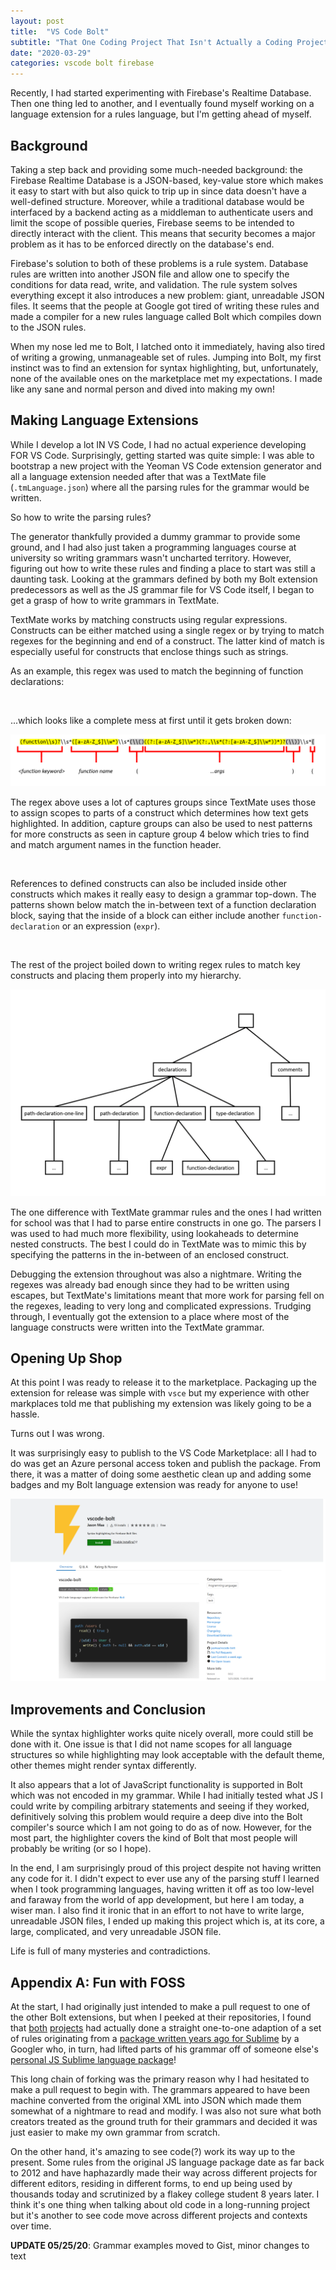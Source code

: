 ```yaml
---
layout: post
title:  "VS Code Bolt"
subtitle: "That One Coding Project That Isn't Actually a Coding Project"
date: "2020-03-29"
categories: vscode bolt firebase
---
```


Recently, I had started experimenting with Firebase's Realtime Database.
Then one thing led to another, and I eventually found myself working on a
language extension for a rules language, but I'm getting ahead of myself.

## Background

Taking a step back and providing some much-needed background:
the Firebase Realtime Database is a JSON-based,
key-value store which makes it easy to start with but also quick to trip up in since
data doesn't have a well-defined structure. Moreover,
while a traditional database would be interfaced by a backend acting as a middleman
to authenticate users and limit the scope of possible queries, Firebase seems to be
intended to directly interact with the client. This means that security becomes
a major problem as it has to be enforced directly on the database's end.

Firebase's solution to both of these problems is a rule system. Database rules are written
into another JSON file and allow one to specify the conditions for data read, write, and validation.
The rule system solves everything except it also introduces a new problem: giant, unreadable JSON files.
It seems that the people at Google got tired of writing these rules and made a compiler
for a new rules language called Bolt which compiles down to the JSON rules.

When my nose led me to Bolt, I latched onto it immediately, having also tired of writing a
growing, unmanageable set of rules. Jumping into Bolt, my first instinct was to find an
extension for syntax highlighting, but, unfortunately, none of the available ones on
the marketplace met my expectations. I made like any sane and normal person and dived
into making my own!

## Making Language Extensions

While I develop a lot IN VS Code, I had no actual experience developing
FOR VS Code. Surprisingly, getting started was quite simple: I was able to bootstrap a new project
with the Yeoman VS Code extension generator and all a language extension needed after that was a
TextMate file (`.tmLanguage.json`) where all the parsing rules for the grammar would be written.

So how to write the parsing rules?

The generator thankfully provided a dummy grammar to provide some ground, and I had also
just taken a programming languages course at university so writing grammars wasn't uncharted
territory. However, figuring out how to write these rules and finding a place to start was
still a daunting task. Looking at the grammars defined by both my Bolt extension predecessors as well as the
JS grammar file for VS Code itself, I began to get a grasp of how to write grammars in TextMate.

TextMate works by matching constructs using regular expressions.
Constructs can be either matched using a single regex or by trying to match regexes
for the beginning and end of a construct. The latter kind of match is
especially useful for constructs that enclose things such as strings.

As an example, this regex was used to match the beginning of function declarations:

<code data-gist-id="e495f887aef1e4b8d667d000fd4a5bb3" data-gist-file="2020-03-29-vscode-bolt-1">
</code>

...which looks like a complete mess at first until it gets broken down:

![Function declaration regex](/images/vscode_bolt/function_declaration.png)

The regex above uses a lot of captures groups since TextMate uses those to assign scopes to
parts of a construct which determines how text gets highlighted. In addition, capture groups
can also be used to nest patterns for more constructs as seen in capture group 4 below
which tries to find and match argument names in the function header.

<code data-gist-id="e495f887aef1e4b8d667d000fd4a5bb3" data-gist-file="2020-03-29-vscode-bolt-2">
</code>

References to defined constructs can also be included inside other
constructs which makes it really easy to design a grammar top-down.
The patterns shown below match the in-between text of a function
declaration block, saying that the inside of a block can either include
another `function-declaration` or an expression (`expr`).

<code data-gist-id="e495f887aef1e4b8d667d000fd4a5bb3" data-gist-file="2020-03-29-vscode-bolt-3">
</code>

The rest of the project boiled down to writing regex rules to match key constructs
and placing them properly into my hierarchy.

![Parsing hierarchy](/images/vscode_bolt/tree.png)

The one difference with TextMate grammar rules and the ones I had written for
school was that I had to parse entire constructs in one go. The parsers I was
used to had much more flexibility, using lookaheads to determine nested constructs.
The best I could do in TextMate was to mimic this by specifying the patterns in the
in-between of an enclosed construct.

Debugging the extension throughout was also a nightmare. Writing the regexes was already
bad enough since they had to be written using escapes, but TextMate's limitations meant
that more work for parsing fell on the regexes, leading to very long and complicated expressions.
Trudging through, I eventually got the extension to a place where most of the
language constructs were written into the TextMate grammar.

## Opening Up Shop

At this point I was ready to release it to the marketplace. Packaging up the extension for
release was simple with `vsce` but my experience with other markplaces told
me that publishing my extension was likely going to be a hassle.

Turns out I was wrong.

It was surprisingly easy to publish to the VS Code Marketplace: all I had
to do was get an Azure personal access token and publish the package. From there,
it was a matter of doing some aesthetic clean up and adding
some badges and my Bolt language extension was ready for anyone to use!

![Marketplace page](/images/vscode_bolt/marketplace.png)

## Improvements and Conclusion

While the syntax highlighter works quite nicely overall, more could still be done with
it. One issue is that I did not name scopes for all language structures so
while highlighting may look acceptable with the default theme, other themes might render
syntax differently.

It also appears that a lot of JavaScript functionality is supported in Bolt
which was not encoded in my grammar. While I had initially tested what JS I could write by
compiling arbitrary statements and seeing if they worked, definitively solving this problem
would require a deep dive into the Bolt compiler's source which I am not going to do as of now.
However, for the most part, the highlighter covers the kind of Bolt that most people will probably
be writing (or so I hope).

In the end, I am surprisingly proud of this project despite not having written any code for it.
I didn't expect to ever use any of the parsing stuff I learned when I took programming
languages, having written it off as too low-level and faraway from the world of
app development, but here I am today, a wiser man. I also find it ironic that in an effort
to not have to write large, unreadable JSON files, I ended up making this project
which is, at its core, a large, complicated, and very unreadable JSON file.

Life is full of many mysteries and contradictions.

## Appendix A: Fun with FOSS

At the start, I had originally just intended to make a pull request to one of the other Bolt extensions,
but when I peeked at their repositories, I found that
[both](https://github.com/smkamranqadri/vscode-bolt-language)
[projects](https://github.com/ThadeuLuz/vsce-firebase-bolt)
had actually done a straight one-to-one adaption of a set of rules originating from a
[package written years ago for Sublime](https://github.com/davideast/bolt-sublime)
by a Googler who, in turn, had lifted parts of his grammar off of someone else's
[personal JS Sublime language package](https://github.com/btford/sublime-text-javascript)!

This long chain of forking was the primary reason why I had hesitated to make
a pull request to begin with. The grammars appeared to have been machine converted from
the original XML into JSON which made them somewhat of a nightmare to read
and modify. I was also not sure what both creators treated as the ground truth
for their grammars and decided it was just easier to make my own grammar from scratch.

On the other hand, it's amazing to see code(?) work its way up to the present. Some rules from the
original JS language package date as far back to 2012 and have haphazardly made their way
across different projects for different editors, residing in different forms, to end up
being used by thousands today and scrutinized by a flakey college student 8 years later. I think it's
one thing when talking about old code in a long-running project but it's another to see code move across
different projects and contexts over time.

**UPDATE 05/25/20**: Grammar examples moved to Gist, minor changes to text